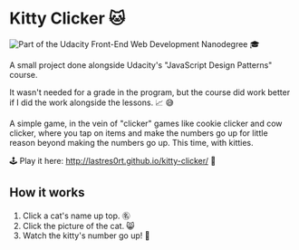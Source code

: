 # Kitty Clicker 🐱
![Part of the Udacity Front-End Web Development Nanodegree](https://img.shields.io/badge/Udacity-Front--End%20Web%20Developer%20Nanodegree-02b3e4.svg) 🎓

A small project done alongside Udacity's "JavaScript Design Patterns" course. 

It wasn't needed for a grade in the program, but the course did work better if I did the work alongside the lessons. 📈 😅

A simple game, in the vein of "clicker" games like cookie clicker and cow clicker, where you tap on items and make the numbers go up for little reason beyond making the numbers go up. This time, with kitties.

🕹 Play it here: http://lastres0rt.github.io/kitty-clicker/ 👾

## How it works

1. Click a cat's name up top. ㊔
2. Click the picture of the cat. 😸
3. Watch the kitty's number go up! 💯
